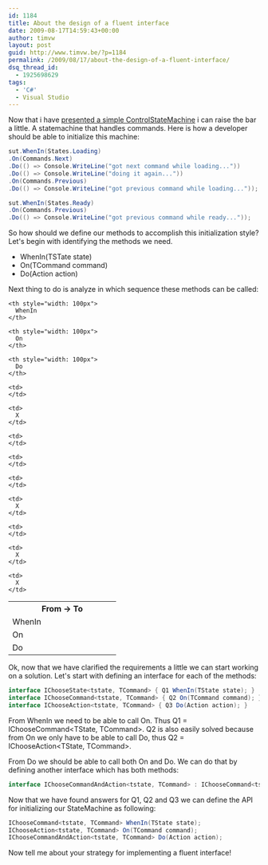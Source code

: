 ```yaml
---
id: 1184
title: About the design of a fluent interface
date: 2009-08-17T14:59:43+00:00
author: timvw
layout: post
guid: http://www.timvw.be/?p=1184
permalink: /2009/08/17/about-the-design-of-a-fluent-interface/
dsq_thread_id:
  - 1925698629
tags:
  - 'C#'
  - Visual Studio
---
```

Now that i have [presented a simple ControlStateMachine]() i can raise the bar a little. A statemachine that handles commands. Here is how a developer should be able to initialize this machine:

```csharp
sut.WhenIn(States.Loading)
.On(Commands.Next)
.Do(() => Console.WriteLine("got next command while loading..."))
.Do(() => Console.WriteLine("doing it again..."))
.On(Commands.Previous)
.Do(() => Console.WriteLine("got previous command while loading..."));

sut.WhenIn(States.Ready)
.On(Commands.Previous)
.Do(() => Console.WriteLine("got previous command while ready..."));
```

So how should we define our methods to accomplish this initialization style? Let's begin with identifying the methods we need.

  * WhenIn(TSTate state)
  * On(TCommand command)
  * Do(Action action)

Next thing to do is analyze in which sequence these methods can be called:

<table>
  <tr>
    <th style="width: 200px">
      From -> To
    </th>
    
    <th style="width: 100px">
      WhenIn
    </th>
    
    <th style="width: 100px">
      On
    </th>
    
    <th style="width: 100px">
      Do
    </th>
  </tr>
  
  <tr>
    <td>
      WhenIn
    </td>
    
    <td>
    </td>
    
    <td>
      X
    </td>
    
    <td>
    </td>
  </tr>
  
  <tr>
    <td>
      On
    </td>
    
    <td>
    </td>
    
    <td>
    </td>
    
    <td>
      X
    </td>
  </tr>
  
  <tr>
    <td>
      Do
    </td>
    
    <td>
    </td>
    
    <td>
      X
    </td>
    
    <td>
      X
    </td>
  </tr>
</table>

Ok, now that we have clarified the requirements a little we can start working on a solution. Let's start with defining an interface for each of the methods:

```csharp
interface IChooseState<tstate, TCommand> { Q1 WhenIn(TState state); }
interface IChooseCommand<tstate, TCommand> { Q2 On(TCommand command); }
interface IChooseAction<tstate, TCommand> { Q3 Do(Action action); }
```

From WhenIn we need to be able to call On. Thus Q1 = IChooseCommand<TState, TCommand>. Q2 is also easily solved because from On we only have to be able to call Do, thus Q2 = IChooseAction<TState, TCommand>.

From Do we should be able to call both On and Do. We can do that by defining another interface which has both methods:

```csharp
interface IChooseCommandAndAction<tstate, TCommand> : IChooseCommand<tstate, TCommand>, IChooseAction<tstate, TCommand> { }
```

Now that we have found answers for Q1, Q2 and Q3 we can define the API for initializing our StateMachine as following:

```csharp
IChooseCommand<tstate, TCommand> WhenIn(TState state);
IChooseAction<tstate, TCommand> On(TCommand command);
IChooseCommandAndAction<tstate, TCommand> Do(Action action);
```

Now tell me about your strategy for implementing a fluent interface!

